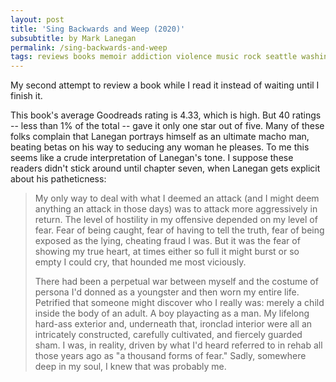 ```yaml
---
layout: post
title: 'Sing Backwards and Weep (2020)'
subsubtitle: by Mark Lanegan
permalink: /sing-backwards-and-weep
tags: reviews books memoir addiction violence music rock seattle washington
---
```


My second attempt to review a book while I read it instead of waiting until I finish it.
<!--more-->

This book's average Goodreads rating is 4.33, which is high.
But 40 ratings -- less than 1% of the total -- gave it only one star out of five.
Many of these folks complain that Lanegan portrays himself as an ultimate macho man, beating betas on his way to seducing any woman he pleases.
To me this seems like a crude interpretation of Lanegan's tone.
I suppose these readers didn't stick around until chapter seven, when Lanegan gets explicit about his patheticness:

> My only way to deal with what I deemed an attack (and I might deem anything an attack in those days) was to attack more aggressively in return. The level of hostility in my offensive depended on my level of fear. Fear of being caught, fear of having to tell the truth, fear of being exposed as the lying, cheating fraud I was. But it was the fear of showing my true heart, at times either so full it might burst or so empty I could cry, that hounded me most viciously.
>
> There had been a perpetual war between myself and the costume of persona I'd donned as a youngster and then worn my entire life. Petrified that someone might discover who I really was: merely a child inside the body of an adult. A boy playacting as a man. My lifelong hard-ass exterior and, underneath that, ironclad interior were all an intricately constructed, carefully cultivated, and fiercely guarded sham. I was, in reality, driven by what I'd heard referred to in rehab all those years ago as "a thousand forms of fear." Sadly, somewhere deep in my soul, I knew that was probably me.